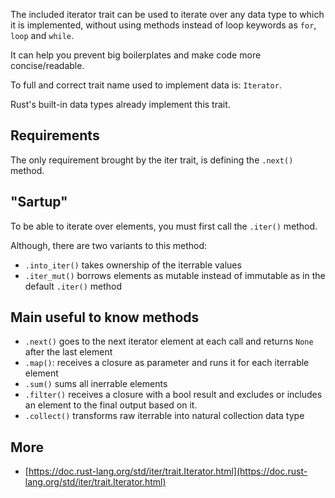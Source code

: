 The included iterator trait can be used to iterate over any data type to which it is implemented, without using methods instead of loop keywords as ``for``, ``loop`` and ``while``. 

It can help you prevent big boilerplates and make code more concise/readable. 

To full and correct trait name used to implement data is: ``Iterator``. 

Rust's built-in data types already implement this trait. 

## Requirements
The only requirement brought by the iter trait, is defining the ``.next()`` method. 

## "Sartup"
To be able to iterate over elements, you must first call the ``.iter()`` method.

Although, there are two variants to this method: 
- ``.into_iter()`` takes ownership of the iterrable values
- ``.iter_mut()`` borrows elements as mutable instead of immutable as in the default ``.iter()`` method
## Main useful to know methods
- ``.next()`` goes to the next iterator element at each call and returns ``None`` after the last element
- ``.map()``: receives a closure as parameter and runs it for each iterrable element 
- ``.sum()`` sums all inerrable elements
- ``.filter()`` receives a closure with a bool result and excludes or includes an element to the final output based on it. 
- ``.collect()`` transforms raw iterrable into natural collection data type

## More
- [https://doc.rust-lang.org/std/iter/trait.Iterator.html](https://doc.rust-lang.org/std/iter/trait.Iterator.html)